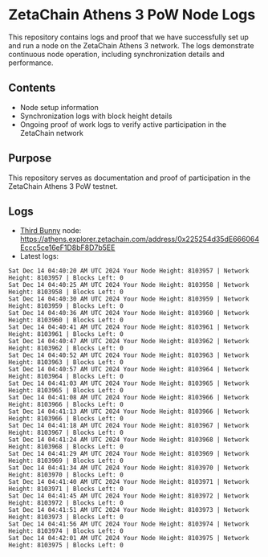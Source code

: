 # ZetaChain Athens 3 PoW Node Logs
This repository contains logs and proof that we have successfully set up and run a node on the ZetaChain Athens 3 network. The logs demonstrate continuous node operation, including synchronization details and performance.

## Contents
- Node setup information
- Synchronization logs with block height details
- Ongoing proof of work logs to verify active participation in the ZetaChain network

## Purpose
This repository serves as documentation and proof of participation in the ZetaChain Athens 3 PoW testnet.

## Logs

- [Third Bunny](https://thirdbunny.xyz/) node: https://athens.explorer.zetachain.com/address/0x225254d35dE666064Eccc5ce16eF1D8bF8D7b5EE
- Latest logs:
```
Sat Dec 14 04:40:20 AM UTC 2024 Your Node Height: 8103957 | Network Height: 8103957 | Blocks Left: 0
Sat Dec 14 04:40:25 AM UTC 2024 Your Node Height: 8103958 | Network Height: 8103958 | Blocks Left: 0
Sat Dec 14 04:40:30 AM UTC 2024 Your Node Height: 8103959 | Network Height: 8103959 | Blocks Left: 0
Sat Dec 14 04:40:36 AM UTC 2024 Your Node Height: 8103960 | Network Height: 8103960 | Blocks Left: 0
Sat Dec 14 04:40:41 AM UTC 2024 Your Node Height: 8103961 | Network Height: 8103961 | Blocks Left: 0
Sat Dec 14 04:40:47 AM UTC 2024 Your Node Height: 8103962 | Network Height: 8103962 | Blocks Left: 0
Sat Dec 14 04:40:52 AM UTC 2024 Your Node Height: 8103963 | Network Height: 8103963 | Blocks Left: 0
Sat Dec 14 04:40:57 AM UTC 2024 Your Node Height: 8103964 | Network Height: 8103964 | Blocks Left: 0
Sat Dec 14 04:41:03 AM UTC 2024 Your Node Height: 8103965 | Network Height: 8103965 | Blocks Left: 0
Sat Dec 14 04:41:08 AM UTC 2024 Your Node Height: 8103966 | Network Height: 8103966 | Blocks Left: 0
Sat Dec 14 04:41:13 AM UTC 2024 Your Node Height: 8103966 | Network Height: 8103966 | Blocks Left: 0
Sat Dec 14 04:41:18 AM UTC 2024 Your Node Height: 8103967 | Network Height: 8103967 | Blocks Left: 0
Sat Dec 14 04:41:24 AM UTC 2024 Your Node Height: 8103968 | Network Height: 8103968 | Blocks Left: 0
Sat Dec 14 04:41:29 AM UTC 2024 Your Node Height: 8103969 | Network Height: 8103969 | Blocks Left: 0
Sat Dec 14 04:41:34 AM UTC 2024 Your Node Height: 8103970 | Network Height: 8103970 | Blocks Left: 0
Sat Dec 14 04:41:40 AM UTC 2024 Your Node Height: 8103971 | Network Height: 8103971 | Blocks Left: 0
Sat Dec 14 04:41:45 AM UTC 2024 Your Node Height: 8103972 | Network Height: 8103972 | Blocks Left: 0
Sat Dec 14 04:41:51 AM UTC 2024 Your Node Height: 8103973 | Network Height: 8103973 | Blocks Left: 0
Sat Dec 14 04:41:56 AM UTC 2024 Your Node Height: 8103974 | Network Height: 8103974 | Blocks Left: 0
Sat Dec 14 04:42:01 AM UTC 2024 Your Node Height: 8103975 | Network Height: 8103975 | Blocks Left: 0
```
